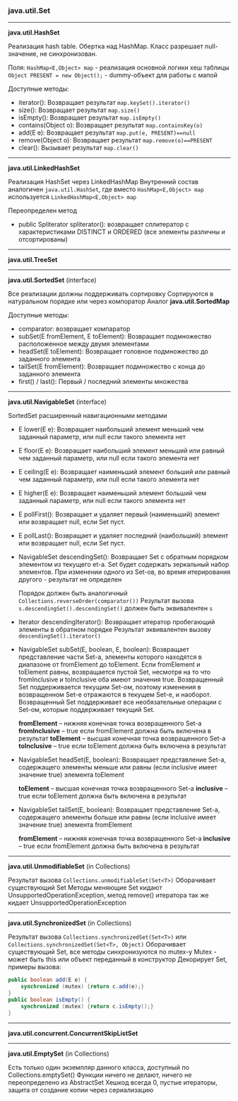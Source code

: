 ### java.util.Set

---

**java.util.HashSet**

Реализация hash table. Обертка над HashMap.
Класс разрешает null-значение, не синхронизован.

Поля:
`HashMap<E,Object> map` - реализация основной логики хеш таблицы
`Object PRESENT = new Object();` - dummy-объект для работы с мапой

Доступные методы:
* iterator():
  Возвращает результат `map.keySet().iterator()`
* size():
  Возвращает результат `map.size()`
* isEmpty():
  Возвращает результат `map.isEmpty()`
* contains(Object o):
  Возвращает результат `map.containsKey(o)`
* add(E e):
  Возвращает результат `map.put(e, PRESENT)==null`
* remove(Object o):
  Возвращает результат `map.remove(o)==PRESENT`
* clear():
  Вызывает результат `map.clear()`

---

**java.util.LinkedHashSet**

Реализация HashSet через LinkedHashMap
Внутренний состав аналогичен `java.util.HashSet`, где вместо `HashMap<E,Object> map` используется `LinkedHashMap<E,Object> map`

Переопределен метод 
* public Spliterator<E> spliterator(): возвращает сплитератор с характеристиками DISTINCT и ORDERED (все элементы различны и отсортированы)

---

**java.util.TreeSet**

---

**java.util.SortedSet** (interface)

Все реализации должны поддерживать сортировку
Сортируются в натуральном порядке или через компоратор
Аналог **java.util.SortedMap**

Доступные методы:
* comparator:
  возвращает компаратор
* subSet(E fromElement, E toElement):
  Возвращает подмножество расположенное между двумя элементами
* headSet(E toElement):
  Возвращает головное подмножество до заданного элемента
* tailSet(E fromElement):
  Возвращает подмножество с конца до заданного элемента
* first() / last():
  Первый / последний элементы множества

---

**java.util.NavigableSet** (interface)

SortedSet расширенный навигационными методами
* E lower(E e):
  Возвращает наибольший элемент меньший чем заданный параметр, или null если такого элемента нет
* E floor(E e):
  Возвращает наибольший элемент меньший или равный чем заданный параметр, или null если такого элемента нет
* E ceiling(E e):
  Возвращает наименьший элемент больший или равный чем заданный параметр, или null если такого элемента нет
* E higher(E e):
  Возвращает наименьший элемент больший чем заданный параметр, или null если такого элемента нет
* E pollFirst():
  Возвращает и удаляет первый (наименьший) элемент или возвращает null, если Set пуст.
* E pollLast():
  Возвращает и удаляет последний (наибольший) элемент или возвращает null, если Set пуст.
* NavigableSet<E> descendingSet():
  Возвращает Set с обратным порядком элементом из текущего et-а.
  Set будет содержать зеркальный набор элементов. При изменении одного из Set-ов, во время итерирования другого - результат не определен

  Порядок должен быть аналогичный `Collections.reverseOrder(comparator())`
  Результат вызова `s.descendingSet().descendingSet()` должен быть эквивалентен `s`
* Iterator<E> descendingIterator():
  Возвращает итератор пробегающий элементы в обратном порядке
  Результат эквивалентен вызову `descendingSet().iterator()`
* NavigableSet<E> subSet(E, boolean, E, boolean):
  Возвращает представление части Set-а, элементы которого находятся в диапазоне от fromElement до toElement.
  Если fromElement и toElement равны, возвращается пустой Set, несмотря на то что fromInclusive и toInclusive оба имеют значения true.
  Возвращенный Set поддерживается текущим Set-ом, поэтому изменения в возвращенном Set-е отражаются в текущем Set-е, и наоборот.
  Возвращенный Set поддерживает все необязательные операции с Set-ом, которые поддерживает текущий Set.

  **fromElement** – нижняя конечная точка возвращенного Set-а
  **fromInclusive** – true если fromElement должна быть включена в результат
  **toElement** – высшая конечная точка возвращенного Set-а
  **toInclusive** – true если toElement должна быть включена в результат
* NavigableSet<E> headSet(E, boolean):
  Возвращает представление Set-а, содержащего элементы меньше или равны (если inclusive имеет значение true) элемента toElement

  **toElement** – высшая конечная точка возвращенного Set-а
  **inclusive** – true если toElement должна быть включена в результат
* NavigableSet<E> tailSet(E, boolean):
  Возвращает представление Set-а, содержащего элементы больше или равны (если inclusive имеет значение true) элемента fromElement

  **fromElement** – нижняя конечная точка возвращенного Set-а
  **inclusive** – true если fromElement должна быть включена в результат

---

**java.util.UnmodifiableSet** (in Collections)

Результат вызова `Collections.unmodifiableSet(Set<T>)`
Оборачивает существующий Set
Методы меняющие Set кидают UnsupportedOperationException, метод remove() итератора так же кидает UnsupportedOperationException

---

**java.util.SynchronizedSet** (in Collections)

Результат вызова `Collections.synchronizedSet(Set<T>)` или `Collections.synchronizedSet(Set<T>, Object)`
Оборачивает существующий Set, все методы синхронизуются по mutex-у
Mutex - может быть this или объект переданный в конструктор
Декорирует Set, примеры вызова:
```java
public boolean add(E e) {
    synchronized (mutex) {return c.add(e);}
}
public boolean isEmpty() {
    synchronized (mutex) {return c.isEmpty();}
}
```


---

**java.util.concurrent.ConcurrentSkipListSet**

---

**java.util.EmptySet** (in Collections)

Есть только один экземпляр данного класса, доступный по Collections.emptySet()
Функции ничего не делают, ничего не переопределено из AbstractSet
Хешкод всегда 0, пустые итераторы, защита от создание копии через сериализацию
